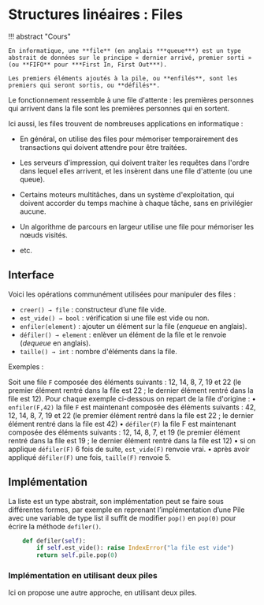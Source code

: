 #	Structures linéaires : Files 


!!! abstract "Cours"
    
    En informatique, une **file** (en anglais ***queue***) est un type abstrait de données sur le principe « dernier arrivé, premier sorti » (ou **FIFO** pour ***First In, First Out***).

    Les premiers éléments ajoutés à la pile, ou **enfilés**, sont les premiers qui seront sortis, ou **défilés**.


Le fonctionnement ressemble à une file d'attente : les premières personnes qui arrivent dans la file sont les premières personnes qui en sortent. 


Ici aussi, les files trouvent de nombreuses applications en informatique :

-	En général, on utilise des files pour mémoriser temporairement des transactions qui doivent attendre pour être traitées.

-	Les serveurs d'impression, qui doivent traiter les requêtes dans l'ordre dans lequel elles arrivent, et les insèrent dans une file d'attente (ou une queue).

-	Certains moteurs multitâches, dans un système d'exploitation, qui doivent accorder du temps machine à chaque tâche, sans en privilégier aucune.

-	Un algorithme de parcours en largeur utilise une file pour mémoriser les nœuds visités.

-   etc.

## Interface

Voici les opérations communément utilisées pour manipuler des files :

- `creer() → file` : constructeur d’une file vide.
- `est_vide() → bool` : vérification si une file est vide ou non.
- `enfiler(element)` : ajouter un élément sur la file (*enqueue* en anglais).
- `défiler() → element` : enlèver un élément de la file et le renvoie (*dequeue* en anglais).
- `taille() → int` : nombre d'éléments dans la file.

Exemples :

Soit une file `F` composée des éléments suivants : 12, 14, 8, 7, 19 et 22 (le premier élément rentré dans la file est 22 ; le dernier élément rentré dans la file est 12). Pour chaque exemple ci-dessous on repart de la file d'origine :
•	`enfiler(F,42)` la file `F` est maintenant composée des éléments suivants : 42, 12, 14, 8, 7, 19 et 22 (le premier élément rentré dans la file est 22 ; le dernier élément rentré dans la file est 42)
•	`défiler(F)` la file F est maintenant composée des éléments suivants : 12, 14, 8, 7, et 19 (le premier élément rentré dans la file est 19 ; le dernier élément rentré dans la file est 12)
•	si on applique `défiler(F)` 6 fois de suite, `est_vide(F)` renvoie vrai.
•	après avoir appliqué `défiler(F)` une fois, `taille(F)` renvoie 5.


## Implémentation
La liste est un type abstrait, son implémentation peut se faire sous différentes formes,  par exemple en reprenant l’implémentation d’une Pile avec une variable de type list il suffit de modifier `pop()` en `pop(0)` pour écrire la méthode `defiler()`.

``` py
    def defiler(self):
        if self.est_vide(): raise IndexError("la file est vide")
        return self.pile.pop(0)
```

###	Implémentation en utilisant deux piles

Ici on propose une autre approche, en utilisant deux piles.
